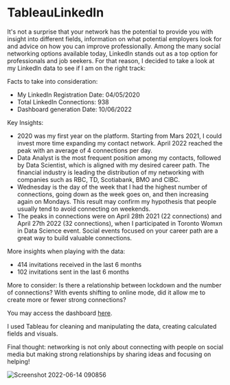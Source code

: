 # TableauLinkedIn

It's not a surprise that your network has the potential to provide you with insight into different fields, information on what potential employers look for and advice on how you can improve professionally. Among the many social networking options available today, LinkedIn stands out as a top option for professionals and job seekers. For that reason, I decided to take a look at my LinkedIn data to see if I am on the right track:

Facts to take into consideration:

* My LinkedIn Registration Date: 04/05/2020
* Total LinkedIn Connections: 938
* Dashboard generation Date: 10/06/2022

Key Insights:

* 2020 was my first year on the platform. Starting from Mars 2021, I could invest more time expanding my contact network. April 2022 reached the peak with an average of 4 connections per day. 
* Data Analyst is the most frequent position among my contacts, followed by Data Scientist, which is aligned with my desired career path.
The financial industry is leading the distribution of my networking with companies such as RBC, TD, Scotiabank, BMO and CIBC.   
* Wednesday is the day of the week that I had the highest number of connections, going down as the week goes on, and then increasing again on Mondays. This result may confirm my hypothesis that people usually tend to avoid connecting on weekends. 
* The peaks in connections were on April 28th 2021 (22 connections) and April 27th 2022 (32 connections), when I participated in Toronto Womxn in Data Science event. Social events focused on your career path are a great way to build valuable connections.

More insights when playing with the data:

* 414 invitations received in the last 6 months
* 102 invitations sent in the last 6 months

More to consider: 
Is there a relationship between lockdown and the number of connections? With events shifting to online mode, did it allow me to create more or fewer strong connections?

You may access the dashboard [here](https://public.tableau.com/views/LinkedInAnalysis_16551806807670/Dashboard1?:language=pt-BR&:display_count=n&:origin=viz_share_link).

I used Tableau for cleaning and manipulating the data, creating calculated fields and visuals. 

Final thought: networking is not only about connecting with people on social media but making strong relationships by sharing ideas and focusing on helping! 


![Screenshot 2022-06-14 090856](https://user-images.githubusercontent.com/79735527/173689350-4a670f94-19ea-483d-8cc9-a885dc603fe9.jpg)


